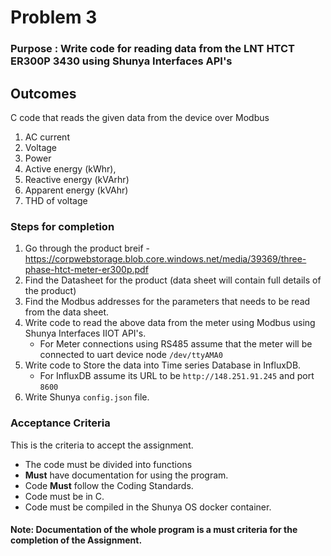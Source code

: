 # Problem 3

### Purpose : Write code for reading data from the LNT HTCT ER300P 3430 using Shunya Interfaces API's

## Outcomes 
C code that reads the given data from the device over Modbus
1. AC current 
1. Voltage 
1. Power
1. Active energy (kWhr), 
1. Reactive energy (kVArhr) 
1. Apparent energy (kVAhr) 
1. THD of voltage

### Steps for completion
1. Go through the product breif - https://corpwebstorage.blob.core.windows.net/media/39369/three-phase-htct-meter-er300p.pdf
1. Find the Datasheet for the product (data sheet will contain full details of the product)
1. Find the Modbus addresses for the parameters that needs to be read from the data sheet.
1. Write code to read the above data from the meter using Modbus using Shunya Interfaces IIOT API's.
    - For Meter connections using RS485 assume that the meter will be connected to uart device node `/dev/ttyAMA0`
1. Write code to Store the data into Time series Database in InfluxDB.
    - For InfluxDB assume its URL to be `http://148.251.91.245` and port `8600`
1. Write Shunya `config.json` file.


### Acceptance Criteria 
This is the criteria to accept the assignment.
- The code must be divided into functions 
- **Must** have documentation for using the program.
- Code **Must** follow the Coding Standards.
- Code must be in C.
- Code must be compiled in the Shunya OS docker container.

#### Note: Documentation of the whole program is a must criteria for the completion of the Assignment.
